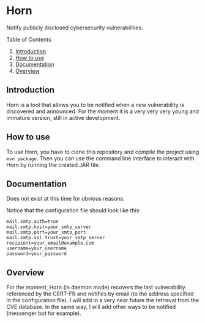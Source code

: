 # Horn
Notify publicly disclosed cybersecurity vulnerabilities.

Table of Contents
1. [Introduction](#introduction)
2. [How to use](#how-to-use)
3. [Documentation](#documentation)
4. [Overview](#overview)

## Introduction
Horn is a tool that allows you to be notified when a new vulnerability is discovered and announced.
For the moment it is a very very very young and immature version, still in active development.

## How to use
To use Horn, you have to clone this repository and compile the project using `mvn package`.
Then you can use the command line interface to interact with Horn by running the created JAR file.

## Documentation
Does not exist at this time for obvious reasons.

Notice that the configuration file should look like this:
```properties
mail.smtp.auth=true
mail.smtp.host=your_smtp_server
mail.smtp.port=your_smtp_port
mail.smtp.ssl.trust=your_smtp_server
recipient=your_email@example.com
username=your_username
password=your_password
```

## Overview
For the moment, Horn (in daemon mode) recovers the last vulnerability referenced by the CERT-FR and notifies by email (to the address specified in the configuration file).
I will add in a very near future the retrieval from the CVE database.
In the same way, I will add other ways to be notified (messenger bot for example).